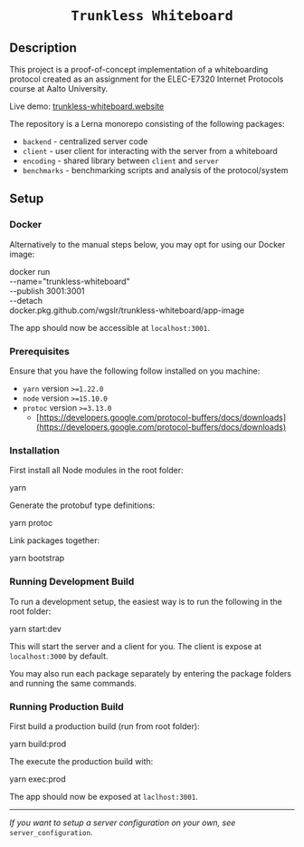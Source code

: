 <div align="center">
  <h1><code>Trunkless Whiteboard</code></h1>
</div>

## Description

This project is a proof-of-concept implementation of a whiteboarding protocol created as an assignment for the ELEC-E7320 Internet Protocols course at Aalto University.

Live demo: [trunkless-whiteboard.website](https://trunkless-whiteboard.website)

The repository is a Lerna monorepo consisting of the following packages:
- `backend` - centralized server code
- `client` - user client for interacting with the server from a whiteboard
- `encoding` - shared library between `client` and `server`
- `benchmarks` - benchmarking scripts and analysis of the protocol/system

## Setup

### Docker

Alternatively to the manual steps below, you may opt for using our Docker image:

  docker run \
    --name="trunkless-whiteboard" \
    --publish 3001:3001 \
    --detach \
    docker.pkg.github.com/wgslr/trunkless-whiteboard/app-image

The app should now be accessible at `localhost:3001`.

### Prerequisites

Ensure that you have the following follow installed on you machine:
- `yarn` version `>=1.22.0`
- `node` version `>=15.10.0`
- `protoc` version `>=3.13.0`
  - [https://developers.google.com/protocol-buffers/docs/downloads](https://developers.google.com/protocol-buffers/docs/downloads)

### Installation

First install all Node modules in the root folder:

  yarn

Generate the protobuf type definitions:

  yarn protoc

Link packages together:

  yarn bootstrap

### Running Development Build

To run a development setup, the easiest way is to run the following in the root folder:

  yarn start:dev

This will start the server and a client for you.
The client is expose at `localhost:3000` by default.

You may also run each package separately by entering the package folders and running the same commands.

### Running Production Build

First build a production build (run from root folder):

  yarn build:prod

The execute the production build with:

  yarn exec:prod

The app should now be exposed at `laclhost:3001`.

--------------------------------------------------------------------------------

_If you want to setup a server configuration on your own, see_ `server_configuration`.
